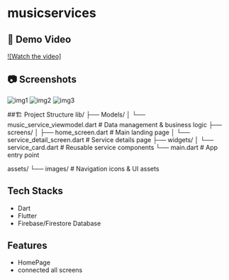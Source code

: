 # musicservices
## 🎥 Demo Video
[![Watch the video]](https://drive.google.com/file/d/1fc6F4-qdiIB8q-xnvxE8edCD_m0nDyZn/view?usp=sharing)

## 📷 Screenshots
<img src="https://i.postimg.cc/1tCXm9RP/homepage.png" alt="img1">
<img src="https://i.postimg.cc/CMbMrHkS/screen.png" alt="img2">
<img src="https://i.postimg.cc/q7491ysD/firebase.png" alt="img3">

##🏗️ Project Structure
lib/
├── Models/
│   └── music_service_viewmodel.dart    # Data management & business logic
├── screens/
│   ├── home_screen.dart               # Main landing page
│   └── service_detail_screen.dart     # Service details page
├── widgets/
│   └── service_card.dart              # Reusable service components
└── main.dart                          # App entry point

assets/
└── images/                            # Navigation icons & UI assets

## Tech Stacks
- Dart
- Flutter
- Firebase/Firestore Database
  

## Features
- HomePage                         
- connected all screens

         
    

